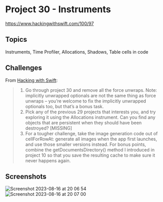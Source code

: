 # Project 30 - Instruments

https://www.hackingwithswift.com/100/97

## Topics

Instruments, Time Profiler, Allocations, Shadows, Table cells in code

## Challenges

From [Hacking with Swift](https://www.hackingwithswift.com/read/30/7/wrap-up):
>1. Go through project 30 and remove all the force unwraps. Note: implicitly unwrapped optionals are not the same thing as force unwraps – you’re welcome to fix the implicitly unwrapped optionals too, but that’s a bonus task.
>2. Pick any of the previous 29 projects that interests you, and try exploring it using the Allocations instrument. Can you find any objects that are persistent when they should have been destroyed? [MISSING]
>3. For a tougher challenge, take the image generation code out of cellForRowAt: generate all images when the app first launches, and use those smaller versions instead. For bonus points, combine the getDocumentsDirectory() method I introduced in project 10 so that you save the resulting cache to make sure it never happens again.

## Screenshots
![Screenshot 2023-08-16 at 20 06 54](https://github.com/juliobraganca/100-days-of-swift/assets/127988357/0b9b83c4-22d5-4de0-94a4-3e8d2c713cc1)
![Screenshot 2023-08-16 at 20 07 00](https://github.com/juliobraganca/100-days-of-swift/assets/127988357/e42d0ab6-6008-47cd-80b1-ac147109f2d3)
